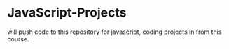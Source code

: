 # JavaScript-Projects
 will push code to this repository for javascript, coding projects in from this course. 
